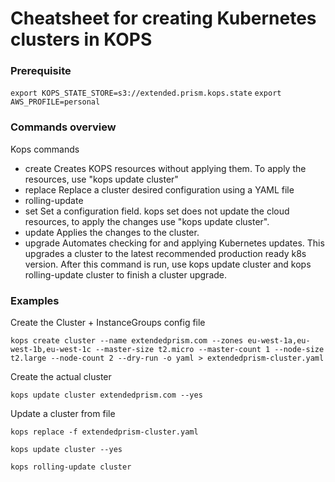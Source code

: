 # Cheatsheet for creating Kubernetes clusters in KOPS

### Prerequisite

`export KOPS_STATE_STORE=s3://extended.prism.kops.state`
`export AWS_PROFILE=personal`

### Commands overview

Kops commands
- create
     Creates KOPS resources without applying them.
     To apply the resources, use "kops update cluster"
- replace
    Replace a cluster desired configuration using a YAML file
- rolling-update
- set
    Set a configuration field.
    kops set does not update the cloud resources, to apply the changes use "kops update cluster".
- update
    Applies the changes to the cluster.
- upgrade
    Automates checking for and applying Kubernetes updates. This upgrades a cluster to the latest recommended production ready k8s version. After this command is run, use kops update cluster and kops rolling-update cluster to finish a cluster upgrade.

### Examples

Create the Cluster + InstanceGroups config file

`kops create cluster --name extendedprism.com --zones eu-west-1a,eu-west-1b,eu-west-1c --master-size t2.micro --master-count 1 --node-size t2.large --node-count 2 --dry-run -o yaml > extendedprism-cluster.yaml`

Create the actual cluster

`kops update cluster extendedprism.com --yes`

Update a cluster from file

`kops replace -f extendedprism-cluster.yaml`

`kops update cluster --yes`

`kops rolling-update cluster`


